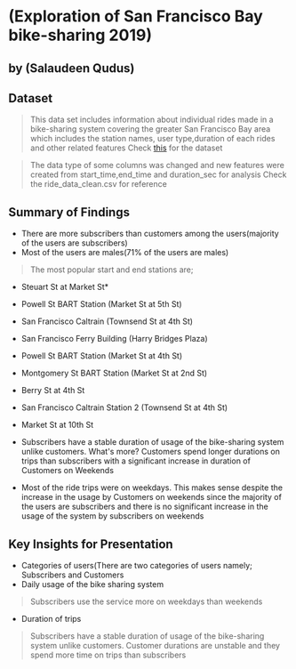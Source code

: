# (Exploration of San Francisco Bay bike-sharing 2019)
## by (Salaudeen Qudus)


## Dataset

> This data set includes information about individual rides made in a bike-sharing system covering the greater San Francisco Bay area which includes the station names, user type,duration of each rides and other related features 
> Check [this](https://video.udacity-data.com/topher/2020/October/5f91cf38_201902-fordgobike-tripdata/201902-fordgobike-tripdata.csv) for the dataset

> The data type of some columns was changed and new features were created from start_time,end_time and duration_sec for analysis
Check the ride_data_clean.csv for reference


## Summary of Findings

- There are more subscribers than customers among the users(majority of the users are subscribers)
- Most of the users are males(71% of the users are males)

> The most popular start and end stations are;
- Steuart St at Market St*
- Powell St BART Station (Market St at 5th St)
- San Francisco Caltrain (Townsend St at 4th St)
- San Francisco Ferry Building (Harry Bridges Plaza)
- Powell St BART Station (Market St at 4th St)
- Montgomery St BART Station (Market St at 2nd St)
- Berry St at 4th St
- San Francisco Caltrain Station 2  (Townsend St at 4th St)
- Market St at 10th St

- Subscribers have a stable duration of usage of the bike-sharing system unlike customers. What's more? Customers spend longer durations on trips than subscribers with a significant increase in duration of Customers on Weekends
- Most of the ride trips were on weekdays. This makes sense despite the increase in the usage by Customers on weekends since the majority of the users are subscribers and there is no significant increase in the usage of the system by subscribers on weekends

## Key Insights for Presentation
- Categories of users(There are two categories of users namely; Subscribers and Customers
-  Daily usage of the bike sharing system
 > Subscribers use the service more on weekdays than weekends
- Duration of trips 
 > Subscribers have a stable duration of usage of the bike-sharing system unlike customers. Customer durations are unstable and they spend more time on trips than subscribers